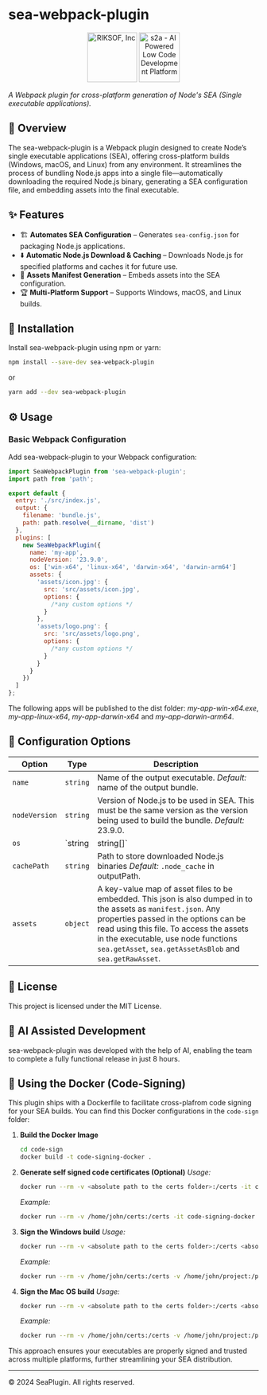 # sea-webpack-plugin

<div align="center">
  <a href="https://www.riksof.com/"><img width="100" height="100" src="https://d37up8ah6d53fh.cloudfront.net/default/1.0.2-a4413db/builds/assets/common/images/navs/rs-logo-old.png" alt="RIKSOF, Inc"></a>
  <a href="https://www.s2a.io"><img width="82" height="100" src="https://d4i3gppt7py8y.cloudfront.net/default/1.0.1-c6907ac/builds/assets/common/images/navs/logo-s2a.png" alt="s2a - AI Powered Low Code Development Platform"></a>
</div>

*A Webpack plugin for cross-platform generation of Node's SEA (Single executable applications).*

## 📖 Overview
The sea-webpack-plugin is a Webpack plugin designed to create Node’s single executable applications (SEA), offering cross-platform builds (Windows, macOS, and Linux) from any environment. It streamlines the process of bundling Node.js apps into a single file—automatically downloading the required Node.js binary, generating a SEA configuration file, and embedding assets into the final executable.

## ✨ Features
- 🏗 **Automates SEA Configuration** – Generates `sea-config.json` for packaging Node.js applications.
- ⬇️ **Automatic Node.js Download & Caching** – Downloads Node.js for specified platforms and caches it for future use.
- 📂 **Assets Manifest Generation** – Embeds assets into the SEA configuration.
- 🏆 **Multi-Platform Support** – Supports Windows, macOS, and Linux builds.

## 🚀 Installation
Install sea-webpack-plugin using npm or yarn:

```sh
npm install --save-dev sea-webpack-plugin
```

or

```sh
yarn add --dev sea-webpack-plugin
```

## ⚙️ Usage

### **Basic Webpack Configuration**
Add sea-webpack-plugin to your Webpack configuration:

```javascript
import SeaWebpackPlugin from 'sea-webpack-plugin';
import path from 'path';

export default {
  entry: './src/index.js',
  output: {
    filename: 'bundle.js',
    path: path.resolve(__dirname, 'dist')
  },
  plugins: [
    new SeaWebpackPlugin({
      name: 'my-app',
      nodeVersion: '23.9.0',
      os: ['win-x64', 'linux-x64', 'darwin-x64', 'darwin-arm64']
      assets: {
        'assets/icon.jpg': { 
          src: 'src/assets/icon.jpg', 
          options: { 
            /*any custom options */
          } 
        },
        'assets/logo.png': { 
          src: 'src/assets/logo.png',
          options: { 
            /*any custom options */
          }
        }
      }
    })
  ]
};
```
The following apps will be published to the dist folder: *my-app-win-x64.exe*, *my-app-linux-x64*, *my-app-darwin-x64* and *my-app-darwin-arm64*.

## 🔧 Configuration Options

| Option        | Type               | Description |
|--------------|----------------|-------------|
| `name`        | `string`         | Name of the output executable. *Default:* name of the output bundle. |
| `nodeVersion` | `string`         | Version of Node.js to be used in SEA. This must be the same version as the version being used to build the bundle. *Default:* 23.9.0. |
| `os`          | `string | string[]` | Target platform(s) (e.g., `win-x64`, `linux-x64`, `darwin-x64` - mac on x86, `darwin-arm64` - mac on M* chips). |
| `cachePath`   | `string`         | Path to store downloaded Node.js binaries *Default:* `.node_cache` in outputPath. |
| `assets`      | `object`         | A key-value map of asset files to be embedded. This json is also dumped in to the assets as `manifest.json`. Any properties passed in the options can be read using this file. To access the assets in the executable, use node functions `sea.getAsset`, `sea.getAssetAsBlob` and `sea.getRawAsset`. |

## 📜 License
This project is licensed under the MIT License.


## 🤖 AI Assisted Development
sea-webpack-plugin was developed with the help of AI, enabling the team to complete a fully functional release in just 8 hours.

## 🐳 Using the Docker (Code-Signing)
This plugin ships with a Dockerfile to facilitate cross-plafrom code signing for your SEA builds. You can find this Docker configurations in the `code-sign` folder:

1. **Build the Docker Image**
    ```sh
    cd code-sign
    docker build -t code-signing-docker .
    ```

2. **Generate self signed code certificates (Optional)**
    *Usage:*
    ```sh
    docker run --rm -v <absolute path to the certs folder>:/certs -it code-signing-docker /app/generate_code_sign_cert.sh <country_code> <organization_name> <password> <cert_path>
    ```

    *Example:*
    ```sh
    docker run --rm -v /home/john/certs:/certs -it code-signing-docker /app/generate_code_sign_cert.sh US "RIKSOF Inc" **** /cert/my_app_cert_self
    ```

3. **Sign the Windows build**
    *Usage:*
    ```sh
    docker run --rm -v <absolute path to the certs folder>:/certs <absolute path to the project folder>:/project /app/sign_exe.sh /project/<path_to_exe> /certs/<key_file> <password> <application_name> <url>
    ```

    *Example:*
    ```sh
    docker run --rm -v /home/john/certs:/certs -v /home/john/project:/project -it code-signing-docker /app/sign_exe.sh /project/dist/my-app-win-x64.exe /cert/my_app_cert_self.pfx *** "Application Name" https://www.mydomain.com
    ```

4. **Sign the Mac OS build**
    *Usage:*
    ```sh
    docker run --rm -v <absolute path to the certs folder>:/certs <absolute path to the project folder>:/project /app/sign_macos.sh /project/<executable_path> /certs/<p12/pfx_file> <p12_password> <identifier>
    ```

    *Example:*
    ```sh
    docker run --rm -v /home/john/certs:/certs -v /home/john/project:/project -it code-signing-docker /app/sign_macos.sh /project/dist/my-app-darwin-arm64 /cert/my_app_cert_self_macos.pfx *** com.domain.my-app
    ```

This approach ensures your executables are properly signed and trusted across multiple platforms, further streamlining your SEA distribution.

---

© 2024 SeaPlugin. All rights reserved.
